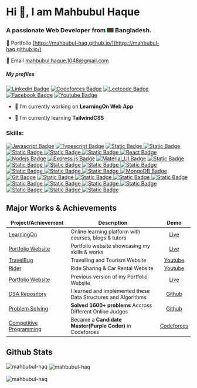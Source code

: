 
<h1 align="left"> Hi 👋, I am Mahbubul Haque </h1>
<h3 align="left"> A passionate Web Developer from <img src="assets/bangladesh.png" width="18"> Bangladesh. </h3>

<!-- <p align="left"> <img src="https://komarev.com/ghpvc/?username=mahbubul-haq&label=Profile%20views&color=0e75b6&style=flat" alt="mahbubul-haq" /> </p> -->

🔗 Portfolio [https://mahbubul-haq.github.io/](https://mahbubul-haq.github.io/)

📧 Email [mahbubul.haque.1048@gmail.com](mailto:mahbubul.haque.1048@gmail.com)
<h5>My profiles</h5>

[![Linkedin Badge](https://img.shields.io/badge/LinkedIn-0077B5?style=for-the-badge&logo=linkedin&logoColor=white)](https://www.linkedin.com/in/mahbubul-haque-807311189/) [![Codeforces Badge](https://img.shields.io/badge/Codeforces-1c97d3?style=for-the-badge&logo=codeforces&logoColor=white)](https://codeforces.com/profile/F__)
[![Leetcode Badge](https://img.shields.io/badge/Leetcode-000000?style=for-the-badge&logo=leetcode&logoColor=#ffae36)](https://leetcode.com/u/mahbubulhaque/)
[![Facebook Badge](https://img.shields.io/badge/Facebook-1877F2?style=for-the-badge&logo=facebook&logoColor=white)](https://www.facebook.com/mahbubulhaque99) [![Youtube Badge](https://img.shields.io/badge/YouTube-FF0000?style=for-the-badge&logo=youtube&logoColor=white)](https://www.youtube.com/@mahbubulhaque)

<!-- [![Instagram Badge](https://img.shields.io/badge/Instagram-E4405F?style=for-the-badge&logo=instagram&logoColor=white)](https://instagram.com/learnwithsumit) [![Twitter Badge](https://img.shields.io/badge/Twitter-1DA1F2?style=for-the-badge&logo=twitter&logoColor=white)](https://twitter.com/sumit_analyzen) [![Mail Badge](https://img.shields.io/badge/Gmail-D14836?style=for-the-badge&logo=gmail&logoColor=white)](mailto:) -->
- 🔭 I’m currently working on **LearningOn Web App**

- 🌱 I’m currently learning **TailwindCSS**


<h3 align="left">Skills:</h3>

[![Javascript Badge](https://img.shields.io/badge/-Javascript-6939d9?style=for-the-badge&labelColor=black&logo=javascript&logoColor=F0DB4F)](#) [![Typescript Badge](https://img.shields.io/badge/-Typescript-6939d9?style=for-the-badge&labelColor=black&logo=typescript&logoColor=6939d9)](#) [![Static Badge](https://img.shields.io/badge/-Python-Python?style=for-the-badge&logo=python&labelColor=000&color=6939d9)
](#) [![Static Badge](https://img.shields.io/badge/-C%2B%2B-C%2B%2B?style=for-the-badge&logo=c%2B%2B&labelColor=000&color=6939d9)
](#) [![Static Badge](https://img.shields.io/badge/-Java-Java?style=for-the-badge&label=J&labelColor=000&color=6939d9)
](#) [![Static Badge](https://img.shields.io/badge/-CSS-CSS?style=for-the-badge&logo=css3&labelColor=000&color=6939d9)
](#) [![Static Badge](https://img.shields.io/badge/-HTML-HTML?style=for-the-badge&logo=html5&labelColor=000&color=6939d9)
](#)
[![React Badge](https://img.shields.io/badge/-React-c71450?style=for-the-badge&labelColor=black&logo=react&logoColor=61DBFB)](#) [![Nodejs Badge](https://img.shields.io/badge/-Nodejs-c71450?style=for-the-badge&labelColor=black&logo=node.js&logoColor=3C873A)](#) [![Express.js Badge](https://img.shields.io/badge/Express.js-c71450?style=for-the-badge&logo=express&logoColor=white&labelColor=black)](#) [![Material_UI Badge](https://img.shields.io/badge/-Material%20UI-Material%20UI?style=for-the-badge&labelColor=000&logo=mui&color=c71450)](#) [![Static Badge](https://img.shields.io/badge/-Bootstrap-Bootstrap?style=for-the-badge&logo=bootstrap&labelColor=000&color=c71450)](#) [![Static Badge](https://img.shields.io/badge/-Redux-Redux?style=for-the-badge&logo=redux&labelColor=000&color=c71450)
](#)  [![Static Badge](https://img.shields.io/badge/-Socke.io-Socket%20io?style=for-the-badge&logo=socket.io&labelColor=000&color=c71450)
](#) [![Static Badge](https://img.shields.io/badge/-Django-Django?style=for-the-badge&logo=django&labelColor=000&color=c71450)
](#) [![Static Badge](https://img.shields.io/badge/-DRF-DRF?style=for-the-badge&logo=django&labelColor=000&color=c71450)
](#) [![Static Badge](https://img.shields.io/badge/-JavaFx-JavaFx?style=for-the-badge&logo=java&label=J&labelColor=000&color=c71450)
](#)
[![Static Badge](https://img.shields.io/badge/-PostgreSQL-PostgreSQL?style=for-the-badge&logo=postgresql&labelColor=000&color=95e160)
](#) [![Static Badge](https://img.shields.io/badge/-Oracle-Oracle?style=for-the-badge&logo=oracle&labelColor=000&color=95e160)
](#) [![MongoDB Badge](https://img.shields.io/badge/MongoDB-95e160?style=for-the-badge&labelColor=000&logo=mongodb&logoColor=white)](#) 
[![Git Badge](https://img.shields.io/badge/Git-0084d1?style=for-the-badge&labelColor=000&logo=git&logoColor=white)](#) [![Static Badge](https://img.shields.io/badge/-Figma-Figma?style=for-the-badge&logo=figma&labelColor=000&color=0084d1)
](#) [![Static Badge](https://img.shields.io/badge/-Stripe-Stripe?style=for-the-badge&logo=stripe&labelColor=000&color=0084d1)
](#) [![Static Badge](https://img.shields.io/badge/-RestAPI-RestAPI?style=for-the-badge&logo=settings&label=R&labelColor=000&color=0084d1)
](#)
[![Static Badge](https://img.shields.io/badge/-DSA-DSA?style=for-the-badge&logo=thealgorithms&labelColor=000&color=e8c217)
](#) [![Static Badge](https://img.shields.io/badge/-Competitive%20Programming-Competitive%20Programming?style=for-the-badge&logo=thealgorithms&labelColor=000&color=e8c217)
](#)[![Static Badge](https://img.shields.io/badge/-OOP-OOP?style=for-the-badge&logo=opera&labelColor=000&color=e8c217)
](#) [![Static Badge](https://img.shields.io/badge/-Schema%20Design-Schema%20Design?style=for-the-badge&logo=semanticui&labelColor=000&color=e8c217)
](#) [![Static Badge](https://img.shields.io/badge/-Design%20Patterns-Design%20Patterns?style=for-the-badge&label=D&labelColor=000&color=e8c217)
](#) [![Static Badge](https://img.shields.io/badge/-UML%20Diagrams-UML%20Diagrams?style=for-the-badge&logo=uml&labelColor=000&color=e8c217)
](#) [![Static Badge](https://img.shields.io/badge/-SDLC%20Models-SDLC%20Models?style=for-the-badge&label=S&labelColor=000&color=e8c217)
](#) [![Static Badge](https://img.shields.io/badge/-UI%2FUX%20Basics-UI%2FUX%20Basics?style=for-the-badge&logo=uikit&labelColor=000&color=e8c217)
](#)
## Major Works & Achievements
<table>
  <thead align="center">
    <tr border: none;>
      <td><b>Project/Achievement</b></td>
      <td><b>Description</b></td>
      <td><b>Demo</b></td>
    </tr>
  </thead>
  <tbody>
    <tr>
      <td><a href="https://github.com/mahbubul-haq/LearningOn" target="_blank">LearningOn</a></td>
      <td>Online learning platform with courses, blogs & tutors</td>
      <td align="center"><a href="https://mahbubul-haq.github.io" target="_blank"> Live </a></td>
    </tr>
    <tr>
      <td><a href="https://github.com/mahbubul-haq/mahbubul-haq.github.io" target="_blank">Portfolio Website</a></td>
      <td>Portfolio website showcasing my skills & works</td>
      <td align="center"><a href="https://mahbubul-haq.github.io" target="_blank"> Live </a></td>
    </tr>
    <tr>
      <td><a href="https://github.com/mahbubul-haq/Travel-Bug-Airbnb" target="_blank">TravelBug</a></td>
      <td>Travelling and Tourism Website</td>
      <td align="center"><a href="https://youtu.be/g-shwX9y4aI" target="_blank"> Youtube </a></td>
    </tr>
    <tr>
      <td><a href="https://github.com/mahbubul-haq/RIDER-Ride-Sharing-and-Car-Rental-Service" target="_blank">Rider</a></td>
      <td>Ride Sharing & Car Rental Website</td>
      <td align="center"><a href="https://youtu.be/eiNzZp00KUg" target="_blank"> Youtube </a></td>
    </tr>
    <tr>
      <td><a href="https://github.com/mahbubul-haq/portfolio-website" target="_blank">Portfolio Website</a></td>
      <td>Previous version of my Portfolio Website</td>
      <td align="center"><a href="https://mahbubulhaque.netlify.app/" target="_blank"> Live </a></td>
    </tr>
    <tr>
      <td><a href="https://github.com/mahbubul-haq/Data-Structures-And-Algorithms" target="_blank">DSA Repository</a></td>
      <td>I learned and implemented these Data Structures and Algorithms</td>
      <td align="center"><a href="https://github.com/mahbubul-haq/Data-Structures-And-Algorithms" target="_blank"> Github </a></td>
    </tr>
     <tr>
      <td><a href="https://github.com/mahbubul-haq/MySolvedProblems" target="_blank">Problem Solving</a></td>
      <td><b>Solved 1600+ problems</b> Accross Different Online Judges</td>
      <td align="center"><a href="https://github.com/mahbubul-haq/MySolvedProblems" target="_blank"> Github </a></td>
    </tr>
     <tr>
      <td><a href="https://codeforces.com/profile/F__" target="_blank">Competitive Programming</a></td>
      <td>Became a <b>Candidate Master(Purple Coder)</b> in Codeforces</td>
      <td align="center"><a href="https://codeforces.com/profile/F__" target="_blank"> Codeforces </a></td>
    </tr>
  </tbody>
</table>

## Github Stats

<p><img align="left" src="https://github-readme-stats.vercel.app/api/top-langs?username=mahbubul-haq&show_icons=true&locale=en&layout=compact&theme=dark" alt="mahbubul-haq" /></p><p>&nbsp;<img align="center" src="https://github-readme-stats.vercel.app/api?username=mahbubul-haq&show_icons=true&locale=en&theme=dark" alt="mahbubul-haq" /></p><p><img align="center" src="https://github-readme-streak-stats.herokuapp.com/?user=mahbubul-haq&theme=dark" alt="mahbubul-haq" /></p>

